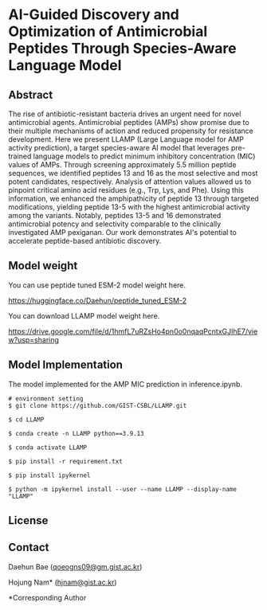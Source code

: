 # AI-Guided Discovery and Optimization of Antimicrobial Peptides Through Species-Aware Language Model

## Abstract
The rise of antibiotic-resistant bacteria drives an urgent need for novel antimicrobial agents. Antimicrobial peptides (AMPs) show promise due to their multiple mechanisms of action and reduced propensity for resistance development. Here we present LLAMP (Large Language model for AMP activity prediction), a target species-aware AI model that leverages pre-trained language models to predict minimum inhibitory concentration (MIC) values of AMPs. Through screening approximately 5.5 million peptide sequences, we identified peptides 13 and 16 as the most selective and most potent candidates, respectively. Analysis of attention values allowed us to pinpoint critical amino acid residues (e.g., Trp, Lys, and Phe). Using this information, we enhanced the amphipathicity of peptide 13  through targeted modifications, yielding peptide 13-5 with the highest antimicrobial activity among the variants. Notably, peptides 13-5 and 16 demonstrated antimicrobial potency and selectivity comparable to the clinically investigated AMP pexiganan. Our work demonstrates AI's potential to accelerate peptide-based antibiotic discovery.

## Model weight
You can use peptide tuned ESM-2 model weight here.

https://huggingface.co/Daehun/peptide_tuned_ESM-2

You can download LLAMP model weight here.

https://drive.google.com/file/d/1hmfL7uRZsHo4pn0o0nqaqPcntxGJIhE7/view?usp=sharing

## Model Implementation
The model implemented for the AMP MIC prediction in inference.ipynb.

```
# environment setting
$ git clone https://github.com/GIST-CSBL/LLAMP.git

$ cd LLAMP

$ conda create -n LLAMP python==3.9.13

$ conda activate LLAMP

$ pip install -r requirement.txt

$ pip install ipykernel

$ python -m ipykernel install --user --name LLAMP --display-name "LLAMP"
```

## License

## Contact
Daehun Bae (qoeogns09@gm.gist.ac.kr)

Hojung Nam* (hjnam@gist.ac.kr)

*Corresponding Author

